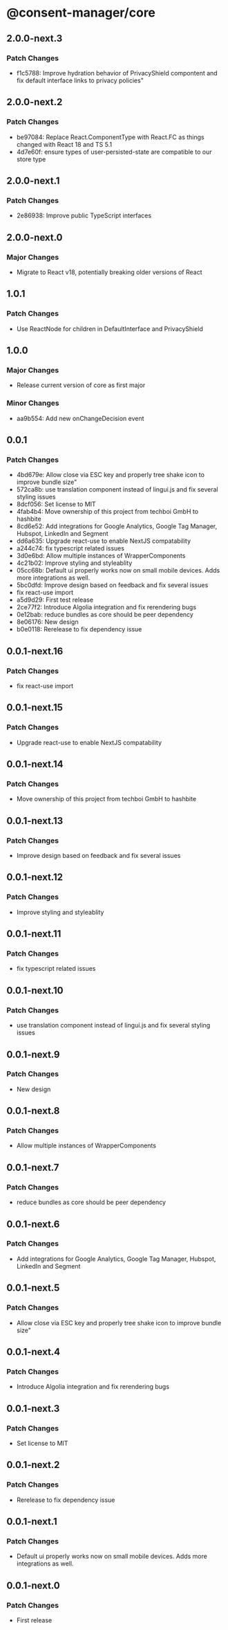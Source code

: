 # @consent-manager/core

## 2.0.0-next.3

### Patch Changes

- f1c5788: Improve hydration behavior of PrivacyShield compontent and fix default interface links to privacy policies"

## 2.0.0-next.2

### Patch Changes

- be97084: Replace React.ComponentType with React.FC as things changed with React 18 and TS 5.1
- 4d7e60f: ensure types of user-persisted-state are compatible to our store type

## 2.0.0-next.1

### Patch Changes

- 2e86938: Improve public TypeScript interfaces

## 2.0.0-next.0

### Major Changes

- Migrate to React v18, potentially breaking older versions of React

## 1.0.1

### Patch Changes

- Use ReactNode for children in DefaultInterface and PrivacyShield

## 1.0.0

### Major Changes

- Release current version of core as first major

### Minor Changes

- aa9b554: Add new onChangeDecision event

## 0.0.1

### Patch Changes

- 4bd679e: Allow close via ESC key and properly tree shake icon to improve bundle size"
- 572ca8b: use translation component instead of lingui.js and fix several styling issues
- 8dcf056: Set license to MIT
- 4fab4b4: Move ownership of this project from techboi GmbH to hashbite
- 8cd6e52: Add integrations for Google Analytics, Google Tag Manager, Hubspot, LinkedIn and Segment
- dd6a635: Upgrade react-use to enable NextJS compatability
- a244c74: fix typescript related issues
- 3d0e6bd: Allow multiple instances of WrapperComponents
- 4c21b02: Improve styling and styleablity
- 05cc68b: Default ui properly works now on small mobile devices. Adds more integrations as well.
- 5bc0dfd: Improve design based on feedback and fix several issues
- fix react-use import
- a5d9d29: First test release
- 2ce77f2: Introduce Algolia integration and fix rerendering bugs
- 0e12bab: reduce bundles as core should be peer dependency
- 8e06176: New design
- b0e0118: Rerelease to fix dependency issue

## 0.0.1-next.16

### Patch Changes

- fix react-use import

## 0.0.1-next.15

### Patch Changes

- Upgrade react-use to enable NextJS compatability

## 0.0.1-next.14

### Patch Changes

- Move ownership of this project from techboi GmbH to hashbite

## 0.0.1-next.13

### Patch Changes

- Improve design based on feedback and fix several issues

## 0.0.1-next.12

### Patch Changes

- Improve styling and styleablity

## 0.0.1-next.11

### Patch Changes

- fix typescript related issues

## 0.0.1-next.10

### Patch Changes

- use translation component instead of lingui.js and fix several styling issues

## 0.0.1-next.9

### Patch Changes

- New design

## 0.0.1-next.8

### Patch Changes

- Allow multiple instances of WrapperComponents

## 0.0.1-next.7

### Patch Changes

- reduce bundles as core should be peer dependency

## 0.0.1-next.6

### Patch Changes

- Add integrations for Google Analytics, Google Tag Manager, Hubspot, LinkedIn and Segment

## 0.0.1-next.5

### Patch Changes

- Allow close via ESC key and properly tree shake icon to improve bundle size"

## 0.0.1-next.4

### Patch Changes

- Introduce Algolia integration and fix rerendering bugs

## 0.0.1-next.3

### Patch Changes

- Set license to MIT

## 0.0.1-next.2

### Patch Changes

- Rerelease to fix dependency issue

## 0.0.1-next.1

### Patch Changes

- Default ui properly works now on small mobile devices. Adds more integrations as well.

## 0.0.1-next.0

### Patch Changes

- First release
